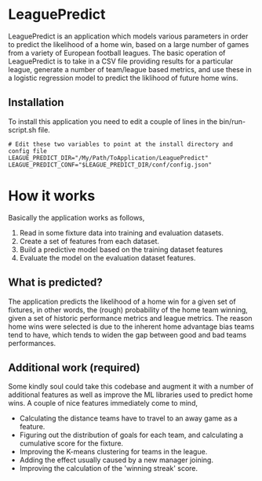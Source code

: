 # LeaguePredict
LeaguePredict is an application which models various parameters in order to predict the likelihood of a 
home win, based on a large number of games from a variety of European football leagues. The basic operation 
of LeaguePredict is to take in a CSV file providing results for a particular league, generate a number 
of team/league based metrics, and use these in a logistic regression model to predict the liklihood of 
future home wins.

## Installation
To install this application you need to edit a couple of lines in the bin/run-script.sh file. 

```
# Edit these two variables to point at the install directory and config file
LEAGUE_PREDICT_DIR="/My/Path/ToApplication/LeaguePredict"
LEAGUE_PREDICT_CONF="$LEAGUE_PREDICT_DIR/conf/config.json"
```

# How it works
Basically the application works as follows,

1. Read in some fixture data into training and evaluation datasets.
2. Create a set of features from each dataset.  
3. Build a predictive model based on the training dataset features
4. Evaluate the model on the evaluation dataset features. 

## What is predicted?
The application predicts the likelihood of a home win for a given set of fixtures, in other words, the 
(rough) probability of the home team winning, given a set of historic performance metrics and league metrics. 
The reason home wins were selected is due to the inherent home advantage bias teams tend to have, which 
tends to widen the gap between good and bad teams performances. 

## Additional work (required)
Some kindly soul could take this codebase and augment it with a number of additional features as well as 
improve the ML libraries used to predict home wins. A couple of nice features immediately come to mind, 

* Calculating the distance teams have to travel to an away game as a feature. 
* Figuring out the distribution of goals for each team, and calculating a cumulative score for the fixture.
* Improving the K-means clustering for teams in the league.
* Adding the effect usually caused by a new manager joining.
* Improving the calculation of the 'winning streak' score.  